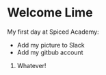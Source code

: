 # Welcome Lime 

My first day at Spiced Academy:

- Add my picture to Slack
- Add my gitbub account 

1. Whatever!

